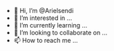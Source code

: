 - 👋 Hi, I’m @Arielsendi
- 👀 I’m interested in ...
- 🌱 I’m currently learning ...
- 💞️ I’m looking to collaborate on ...
- 📫 How to reach me ...

<!---
Arielsendi/Arielsendi is a ✨ special ✨ repository because its `README.md` (this file) appears on your GitHub profile.
You can click the Preview link to take a look at your changes.
--->
